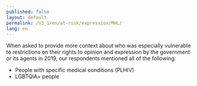 ```yaml
---
published: false
layout: default
permalink: /v3_1/en/at-risk/expression/MHL/
lang: en
---
```

When asked to provide more context about who was especially vulnerable to restrictions on their rights to opinion and expression by the government or its agents in 2019, our respondents mentioned all of the following:  

- People with specific medical conditions (PLHIV) 
- LGBTQIA+ people
